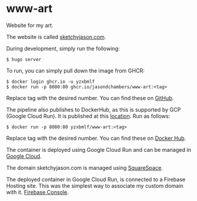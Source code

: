 # www-art
Website for my art. 

The website is called [sketchyjason.com](https://sketchyjason.com).

During development, simply run the following:

    $ hugo server

To run, you can simply pull down the image from GHCR:

    $ docker login ghcr.io -u yzxbmlf
    $ docker run -p 8080:80 ghcr.io/jasondchambers/www-art:<tag>

Replace tag with the desired number. You can find these on [GitHub](https://github.com/jasondchambers/www-art/pkgs/container/www-art).

The pipeline also publishes to DockerHub, as this is supported by GCP (Google Cloud Run). It is published at this [location](https://hub.docker.com/repository/docker/yzxbmlf/www-art/general). Run as follows:

    $ docker run -p 8080:80 yzxbmlf/www-art:<tag>

Replace tag with the desired number. You can find these on [Docker Hub](https://hub.docker.com/repository/docker/yzxbmlf/www-art/general).

The container is deployed using Google Cloud Run and can be managed in [Google Cloud](https://console.cloud.google.com/home/dashboard?hl=en&project=micro-spanner-416713).

The domain sketchyjason.com is managed using [SquareSpace](https://account.squarespace.com/domains).

The deployed container in Google Cloud Run, is connected to a Firebase Hosting site. This was the simplest way to associate my custom domain with it. [Firebase Console](https://console.firebase.google.com/u/0/).
